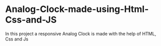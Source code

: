 # Analog-Clock-made-using-Html-Css-and-JS
In this project a responsive Analog Clock is made with the help of HTML, Css and Js
